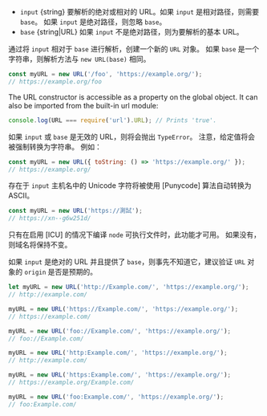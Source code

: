 
* `input` {string} 要解析的绝对或相对的 URL。如果 `input` 是相对路径，则需要 `base`。 如果 `input` 是绝对路径，则忽略 `base`。
* `base` {string|URL} 如果 `input` 不是绝对路径，则为要解析的基本 URL。

通过将 `input` 相对于 `base` 进行解析，创建一个新的 `URL` 对象。
如果 `base` 是一个字符串，则解析方法与 `new URL(base)` 相同。


```js
const myURL = new URL('/foo', 'https://example.org/');
// https://example.org/foo
```

The URL constructor is accessible as a property on the global object.
It can also be imported from the built-in url module:

```js
console.log(URL === require('url').URL); // Prints 'true'.
```

如果 `input` 或 `base` 是无效的 URL，则将会抛出 `TypeError`。
注意，给定值将会被强制转换为字符串。
例如：


```js
const myURL = new URL({ toString: () => 'https://example.org/' });
// https://example.org/
```

存在于 `input` 主机名中的 Unicode 字符将被使用 [Punycode] 算法自动转换为 ASCII。

```js
const myURL = new URL('https://測試');
// https://xn--g6w251d/
```

只有在启用 [ICU] 的情况下编译 `node` 可执行文件时，此功能才可用。 
如果没有，则域名将保持不变。

如果 `input` 是绝对的 URL 并且提供了 `base`，则事先不知道它，建议验证 `URL` 对象的 `origin` 是否是预期的。

```js
let myURL = new URL('http://Example.com/', 'https://example.org/');
// http://example.com/

myURL = new URL('https://Example.com/', 'https://example.org/');
// https://example.com/

myURL = new URL('foo://Example.com/', 'https://example.org/');
// foo://Example.com/

myURL = new URL('http:Example.com/', 'https://example.org/');
// http://example.com/

myURL = new URL('https:Example.com/', 'https://example.org/');
// https://example.org/Example.com/

myURL = new URL('foo:Example.com/', 'https://example.org/');
// foo:Example.com/
```

